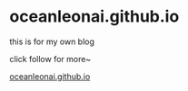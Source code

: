 # oceanleonai.github.io
this is for my own blog

click follow for more~

[oceanleonai.github.io](oceanleonai.github.io?_blank)

